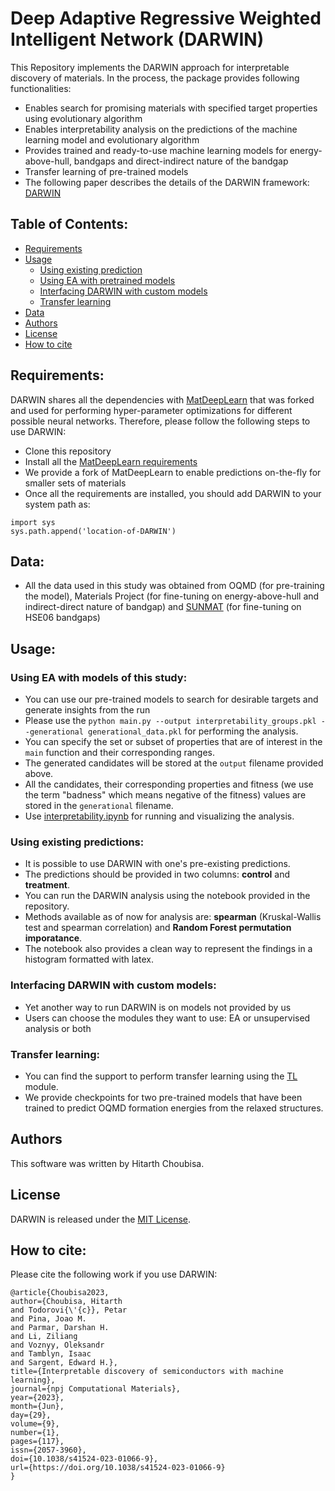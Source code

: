 # Deep Adaptive Regressive Weighted Intelligent Network (DARWIN)

This Repository implements the DARWIN approach for interpretable discovery of materials.
In the process, the package provides following functionalities:

* Enables search for promising materials with specified target properties using evolutionary algorithm
* Enables interpretability analysis on the predictions of the machine learning model and evolutionary algorithm
* Provides trained and ready-to-use machine learning models for energy-above-hull, bandgaps and direct-indirect nature of the bandgap
* Transfer learning of pre-trained models
* The following paper describes the details of the DARWIN framework: [DARWIN]([https://arxiv.org/abs/2101.04383](https://www.nature.com/articles/s41524-023-01066-9))

## Table of Contents:
- [Requirements](#requirements)
- [Usage](#usage)
  - [Using existing prediction](#using-existing-predictions)
  - [Using EA with pretrained models](#using-EA-with-pretrained-models)
  - [Interfacing DARWIN with custom models](#interfacing-DARWIN-with-custom-models)
  - [Transfer learning](#transfer-learning)
- [Data](#data)
- [Authors](#authors)
- [License](#license)
- [How to cite](#how-to-cite) 


## Requirements:
DARWIN shares all the dependencies with [MatDeepLearn](https://github.com/vxfung/MatDeepLearn) that was forked and used for performing hyper-parameter optimizations for different possible neural networks. Therefore, please follow the following steps to use DARWIN:
* Clone this repository
* Install all the [MatDeepLearn requirements](https://github.com/vxfung/MatDeepLearn#prerequisites)
* We provide a fork of MatDeepLearn to enable predictions on-the-fly for smaller sets of materials
* Once all the requirements are installed, you should add DARWIN to your system path as:
```
import sys
sys.path.append('location-of-DARWIN')
```

## Data: 
* All the data used in this study was obtained from OQMD (for pre-training the model), Materials Project (for fine-tuning on energy-above-hull and indirect-direct nature of bandgap) and [SUNMAT](https://www.snumat.com/) (for fine-tuning on HSE06 bandgaps)

## Usage:

### Using EA with models of this study:
* You can use our pre-trained models to search for desirable targets and generate insights from the run
* Please use the ```python main.py --output interpretability_groups.pkl --generational generational_data.pkl``` for performing the analysis. 
* You can specify the set or subset of properties that are of interest in the ```main``` function and their corresponding ranges.
* The generated candidates will be stored at the ```output``` filename provided above.
* All the candidates, their corresponding properties and fitness (we use the term "badness" which means negative of the fitness) values are stored in the ```generational``` filename.
* Use [interpretability.ipynb](interpretability.ipynb) for running and visualizing the analysis.

### Using existing predictions:
* It is possible to use DARWIN with one's pre-existing predictions. 
* The predictions should be provided in two columns: **control** and **treatment**.
* You can run the DARWIN analysis using the notebook provided in the repository.
* Methods available as of now for analysis are: **spearman** (Kruskal-Wallis test and spearman correlation) and **Random Forest permutation imporatance**.
* The notebook also provides a clean way to represent the findings in a histogram formatted with latex.

### Interfacing DARWIN with custom models:
* Yet another way to run DARWIN is on models not provided by us
* Users can choose the modules they want to use: EA or unsupervised analysis or both

### Transfer learning:
* You can find the support to perform transfer learning using the [TL](TL) module.
* We provide checkpoints for two pre-trained models that have been trained to predict OQMD formation energies from the relaxed structures.

## Authors
This software was written by Hitarth Choubisa.

## License
DARWIN is released under the [MIT License](LICENSE).

## How to cite:
Please cite the following work if you use DARWIN:
```
@article{Choubisa2023,
author={Choubisa, Hitarth
and Todorovi{\'{c}}, Petar
and Pina, Joao M.
and Parmar, Darshan H.
and Li, Ziliang
and Voznyy, Oleksandr
and Tamblyn, Isaac
and Sargent, Edward H.},
title={Interpretable discovery of semiconductors with machine learning},
journal={npj Computational Materials},
year={2023},
month={Jun},
day={29},
volume={9},
number={1},
pages={117},
issn={2057-3960},
doi={10.1038/s41524-023-01066-9},
url={https://doi.org/10.1038/s41524-023-01066-9}
}


```
